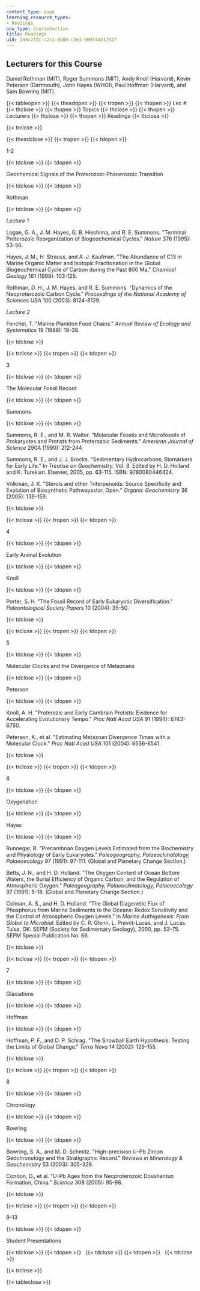 ```yaml
---
content_type: page
learning_resource_types:
- Readings
ocw_type: CourseSection
title: Readings
uid: 144c2fdc-c2c1-8b08-c3e3-909f44517627
---
```


Lecturers for this Course
-------------------------

Daniel Rothman (MIT), Roger Summons (MIT), Andy Knoll (Harvard), Kevin Peterson (Dartmouth), John Hayes (WHOI), Paul Hoffman (Harvard), and Sam Bowring (MIT).

{{< tableopen >}}
{{< theadopen >}}
{{< tropen >}}
{{< thopen >}}
Lec #
{{< thclose >}}
{{< thopen >}}
Topics
{{< thclose >}}
{{< thopen >}}
Lecturers
{{< thclose >}}
{{< thopen >}}
Readings
{{< thclose >}}

{{< trclose >}}

{{< theadclose >}}
{{< tropen >}}
{{< tdopen >}}


1-2


{{< tdclose >}}
{{< tdopen >}}


Geochemical Signals of the Proterozoic-Phanerozoic Transition


{{< tdclose >}}
{{< tdopen >}}


Rothman


{{< tdclose >}}
{{< tdopen >}}


_Lecture 1_

Logan, G. A., J. M. Hayes, G. B. Hieshima, and R. E. Summons. "Terminal Proterozoic Reorganization of Biogeochemical Cycles." _Nature_ 376 (1995): 53-56.

Hayes, J. M., H. Strauss, and A. J. Kaufman. "The Abundance of C13 in Marine Organic Matter and Isotopic Fractionation in the Global Biogeochemical Cycle of Carbon during the Past 800 Ma." _Chemical Geology_ 161 (1999): 103-125.

Rothman, D. H., J. M. Hayes, and R. E. Summons. "Dynamics of the Neoproterozoic Carbon Cycle." _Proceedings of the National Academy of Sciences USA_ 100 (2003): 8124-8129.

_Lecture 2_

Fenchel, T. "Marine Plankton Food Chains." _Annual Review of Ecology and Systematics_ 19 (1988): 19-38.


{{< tdclose >}}

{{< trclose >}}
{{< tropen >}}
{{< tdopen >}}


3


{{< tdclose >}}
{{< tdopen >}}


The Molecular Fossil Record


{{< tdclose >}}
{{< tdopen >}}


Summons


{{< tdclose >}}
{{< tdopen >}}


Summons, R. E., and M. R. Walter. "Molecular Fossils and Microfossils of Prokaryotes and Protists from Proterozoic Sediments." _American Journal of Science_ 290A (1990): 212-244.

Summons, R. E., and J. J. Brocks. "Sedimentary Hydrocarbons, Biomarkers for Early Life." In _Treatise on Geochemistry._ Vol. 8. Edited by H. D. Holland and K. Turekian. Elsevier, 2005, pp. 63-115. ISBN: 9780080446424.

Volkman, J. K. "Sterols and other Triterpenoids: Source Specificity and Evolution of Biosynthetic Pathwaysstar, Open." _Organic Geochemistry_ 36 (2005): 139-159.


{{< tdclose >}}

{{< trclose >}}
{{< tropen >}}
{{< tdopen >}}


4


{{< tdclose >}}
{{< tdopen >}}


Early Animal Evolution


{{< tdclose >}}
{{< tdopen >}}


Knoll


{{< tdclose >}}
{{< tdopen >}}


Porter, S. H. "The Fossil Record of Early Eukaryotic Diversification." _Paleontological Society Papers_ 10 (2004): 35-50.


{{< tdclose >}}

{{< trclose >}}
{{< tropen >}}
{{< tdopen >}}


5


{{< tdclose >}}
{{< tdopen >}}


Molecular Clocks and the Divergence of Metazoans


{{< tdclose >}}
{{< tdopen >}}


Peterson


{{< tdclose >}}
{{< tdopen >}}


Knoll, A. H. "Proterozic and Early Cambrain Protists: Evidence for Accelerating Evolutionary Tempo." _Proc Natl Acad USA_ 91 (1994): 6743-6750.

Peterson, K., et al. "Estimating Metazoan Divergence Times with a Molecular Clock." _Proc Natl Acad USA_ 101 (2004): 6536-6541.


{{< tdclose >}}

{{< trclose >}}
{{< tropen >}}
{{< tdopen >}}


6


{{< tdclose >}}
{{< tdopen >}}


Oxygenation


{{< tdclose >}}
{{< tdopen >}}


Hayes


{{< tdclose >}}
{{< tdopen >}}


Runnegar, B. "Precambrian Oxygen Levels Estimated from the Biochemistry and Physiology of Early Eukaryotes." _Paleogeography, Palaeoclimatology, Palaeoecology_ 97 (1991): 97-111. (Global and Planetary Change Section.)

Betts, J. N., and H. D. Holland. "The Oxygen Content of Ocean Bottom Waters, the Burial Efficiency of Organic Carbon, and the Regulation of Atmospheric Oxygen." _Paleogeography, Palaeoclimatology, Palaeoecology_ 97 (1991): 5-18. (Global and Planetary Change Section.)

Colman, A. S., and H. D. Holland. "The Global Diagenetic Flux of Phosphorus from Marine Sediments to the Oceans: Redox Sensitivity and the Control of Atmospheric Oxygen Levels." In _Marine Authigenesis: From Global to Microbial_. Edited by C. R. Glenn, L. Prevot-Lucas, and J. Lucas. Tulsa, OK: SEPM (Society for Sedimentary Geology), 2000, pp. 53-75. SEPM Special Publication No. 66.


{{< tdclose >}}

{{< trclose >}}
{{< tropen >}}
{{< tdopen >}}


7


{{< tdclose >}}
{{< tdopen >}}


Glaciations


{{< tdclose >}}
{{< tdopen >}}


Hoffman


{{< tdclose >}}
{{< tdopen >}}


Hoffman, P. F., and D. P. Schrag. "The Snowball Earth Hypothesis: Testing the Limits of Global Change." _Terra Nova_ 14 (2002): 129-155.


{{< tdclose >}}

{{< trclose >}}
{{< tropen >}}
{{< tdopen >}}


8


{{< tdclose >}}
{{< tdopen >}}


Chronology


{{< tdclose >}}
{{< tdopen >}}


Bowring


{{< tdclose >}}
{{< tdopen >}}


Bowring, S. A., and M. D. Schmitz. "High-precision U-Pb Zircon Geochronology and the Stratigraphic Record." _Reviews in Mineralogy & Geochemistry_ 53 (2003): 305-326.

Condon, D., et al. "U-Pb Ages from the Neoproterozoic Doushantuo Formation, China." _Science_ 308 (2005): 95-98.


{{< tdclose >}}

{{< trclose >}}
{{< tropen >}}
{{< tdopen >}}


9-13


{{< tdclose >}}
{{< tdopen >}}


Student Presentations


{{< tdclose >}}
{{< tdopen >}}
 
{{< tdclose >}}
{{< tdopen >}}
 
{{< tdclose >}}

{{< trclose >}}

{{< tableclose >}}